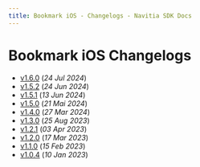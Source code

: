 ```yaml
---
title: Bookmark iOS - Changelogs - Navitia SDK Docs
---
```


# Bookmark iOS Changelogs

* [v1.6.0](releases/1.6.0/index.md) (_24 Jul 2024_)
* [v1.5.2](releases/1.5.2/index.md) (_24 Jun 2024_)
* [v1.5.1](releases/1.5.1/index.md) (_13 Jun 2024_)
* [v1.5.0](releases/1.5.0/index.md) (_21 Mai 2024_)
* [v1.4.0](releases/1.4.0/index.md) (_27 Mar 2024_)
* [v1.3.0](releases/1.3.0/index.md) (_25 Aug 2023_)
* [v1.2.1](releases/1.2.1/index.md) (_03 Apr 2023_)
* [v1.2.0](releases/1.2.0/index.md) (_17 Mar 2023_)
* [v1.1.0](releases/1.1.0/index.md) (_15 Feb 2023_)
* [v1.0.4](releases/1.0.4/index.md) (_10 Jan 2023_)
